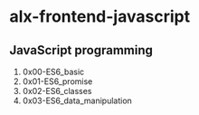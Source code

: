 # alx-frontend-javascript
## JavaScript programming
1. 0x00-ES6_basic
2. 0x01-ES6_promise 
3. 0x02-ES6_classes
4. 0x03-ES6_data_manipulation
